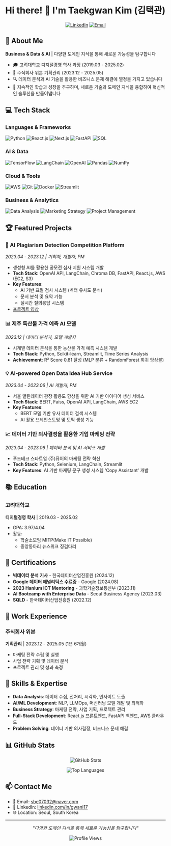 # Hi there! 👋 I'm Taekgwan Kim (김택관)

<div align="center">
  
  [![LinkedIn](https://img.shields.io/badge/LinkedIn-0077B5?style=for-the-badge&logo=linkedin&logoColor=white)](https://www.linkedin.com/in/gwani17)
  [![Email](https://img.shields.io/badge/Email-D14836?style=for-the-badge&logo=gmail&logoColor=white)](mailto:your-email@example.com)
  
</div>

## 🚀 About Me

**Business & Data & AI** | 다양한 도메인 지식을 통해 새로운 가능성을 탐구합니다

- 🎓 고려대학교 디지털경영 학사 과정 (2019.03 - 2025.02)
- 💼 주식회사 위븐 기획관리 (2023.12 - 2025.05)
- 🔍 데이터 분석과 AI 기술을 활용한 비즈니스 문제 해결에 열정을 가지고 있습니다
- 🌱 지속적인 학습과 성장을 추구하며, 새로운 기술과 도메인 지식을 융합하여 혁신적인 솔루션을 만들어냅니다

## 💻 Tech Stack

### Languages & Frameworks
![Python](https://img.shields.io/badge/Python-3776AB?style=flat-square&logo=python&logoColor=white)
![React.js](https://img.shields.io/badge/React-20232A?style=flat-square&logo=react&logoColor=61DAFB)
![Next.js](https://img.shields.io/badge/next.js-000000?style=for-the-badge&logo=nextdotjs&logoColor=white)
![FastAPI](https://img.shields.io/badge/FastAPI-005571?style=flat-square&logo=fastapi)
![SQL](https://img.shields.io/badge/SQL-4479A1?style=flat-square&logo=mysql&logoColor=white)

### AI & Data
![TensorFlow](https://img.shields.io/badge/TensorFlow-FF6F00?style=flat-square&logo=tensorflow&logoColor=white)
![LangChain](https://img.shields.io/badge/LangChain-121212?style=flat-square&logo=chainlink&logoColor=white)
![OpenAI](https://img.shields.io/badge/OpenAI-412991?style=flat-square&logo=openai&logoColor=white)
![Pandas](https://img.shields.io/badge/Pandas-150458?style=flat-square&logo=pandas&logoColor=white)
![NumPy](https://img.shields.io/badge/NumPy-013243?style=flat-square&logo=numpy&logoColor=white)

### Cloud & Tools
![AWS](https://img.shields.io/badge/AWS-232F3E?style=flat-square&logo=amazon-aws&logoColor=white)
![Git](https://img.shields.io/badge/Git-F05032?style=flat-square&logo=git&logoColor=white)
![Docker](https://img.shields.io/badge/Docker-2496ED?style=flat-square&logo=docker&logoColor=white)
![Streamlit](https://img.shields.io/badge/Streamlit-FF4B4B?style=flat-square&logo=streamlit&logoColor=white)

### Business & Analytics
![Data Analysis](https://img.shields.io/badge/Data_Analysis-2C3E50?style=flat-square&logo=databricks&logoColor=white)
![Marketing Strategy](https://img.shields.io/badge/Marketing_Strategy-FF6B6B?style=flat-square&logo=google-marketing-platform&logoColor=white)
![Project Management](https://img.shields.io/badge/Project_Management-0052CC?style=flat-square&logo=jira&logoColor=white)

## 🏆 Featured Projects

### 🤖 AI Plagiarism Detection Competition Platform
*2023.04 - 2023.12 | 기획자, 개발자, PM*
- 생성형 AI를 활용한 공모전 심사 지원 시스템 개발
- **Tech Stack**: OpenAI API, LangChain, Chroma DB, FastAPI, React.js, AWS (EC2, S3)
- **Key Features**:
  - AI 기반 표절 검사 시스템 (벡터 유사도 분석)
  - 문서 분석 및 요약 기능
  - 실시간 질의응답 시스템
- [프로젝트 영상](https://www.youtube.com/watch?v=iVtXEEscawE)

### 📊 제주 특산물 가격 예측 AI 모델
*2023.12 | 데이터 분석가, 모델 개발자*
- 시계열 데이터 분석을 통한 농산물 가격 예측 시스템 개발
- **Tech Stack**: Python, Scikit-learn, Streamlit, Time Series Analysis
- **Achievement**: R² Score 0.81 달성 (MLP 분류 + RandomForest 회귀 앙상블)

### 💡 AI-powered Open Data Idea Hub Service
*2023.04 - 2023.06 | AI 개발자, PM*
- 서울 열린데이터 광장 활용도 향상을 위한 AI 기반 아이디어 생성 서비스
- **Tech Stack**: BERT, Faiss, OpenAI API, LangChain, AWS EC2
- **Key Features**:
  - BERT 모델 기반 유사 데이터 검색 시스템
  - AI 활용 브레인스토밍 및 토픽 생성 기능

### 📈 데이터 기반 의사결정을 활용한 기업 마케팅 전략
*2023.04 - 2023.06 | 데이터 분석 및 AI 서비스 개발*
- 푸드테크 스타트업 (주)퓨어의 마케팅 전략 혁신
- **Tech Stack**: Python, Selenium, LangChain, Streamlit
- **Key Features**: AI 기반 마케팅 문구 생성 시스템 'Copy Assistant' 개발

## 📚 Education

### 고려대학교
**디지털경영 학사** | 2019.03 - 2025.02
- GPA: 3.97/4.04
- 활동: 
  - 학술소모임 MITP(Make IT Possible)
  - 중앙동아리 뉴스위크 징검다리

## 🏅 Certifications

- **빅데이터 분석 기사** - 한국데이터산업진흥원 (2024.12)
- **Google 데이터 애널리틱스 수료증** - Google (2024.08)
- **2023 Hanium ICT Mentoring** - 과학기술정보통신부 (2023.11)
- **AI Bootcamp with Enterprise Data** - Seoul Business Agency (2023.03)
- **SQLD** - 한국데이터산업진흥원 (2022.12)

## 💼 Work Experience

### 주식회사 위븐
**기획관리** | 2023.12 - 2025.05 (1년 6개월)
- 마케팅 전략 수립 및 실행
- 사업 전략 기획 및 데이터 분석
- 프로젝트 관리 및 성과 측정

## 🌟 Skills & Expertise

- **Data Analysis**: 데이터 수집, 전처리, 시각화, 인사이트 도출
- **AI/ML Development**: NLP, LLMOps, 머신러닝 모델 개발 및 최적화
- **Business Strategy**: 마케팅 전략, 사업 기획, 프로젝트 관리
- **Full-Stack Development**: React.js 프론트엔드, FastAPI 백엔드, AWS 클라우드
- **Problem Solving**: 데이터 기반 의사결정, 비즈니스 문제 해결

## 📊 GitHub Stats

<div align="center">
  
  ![GitHub Stats](https://github-readme-stats.vercel.app/api?username=KimTaekGwan&show_icons=true&theme=radical)
  
  ![Top Languages](https://github-readme-stats.vercel.app/api/top-langs/?username=KimTaekGwan&layout=compact&theme=radical)
  
</div>

## 📫 Contact Me

- 📧 Email: [sbe07032@naver.com](mailto:sbe07032@naver.com)
- 💼 LinkedIn: [linkedin.com/in/gwani17](https://www.linkedin.com/in/gwani17)
- 🌐 Location: Seoul, South Korea

---

<div align="center">
  
  *"다양한 도메인 지식을 통해 새로운 가능성을 탐구합니다"*
  
  ![Profile Views](https://komarev.com/ghpvc/?username=KimTaekGwan&color=blueviolet)
  
</div>

